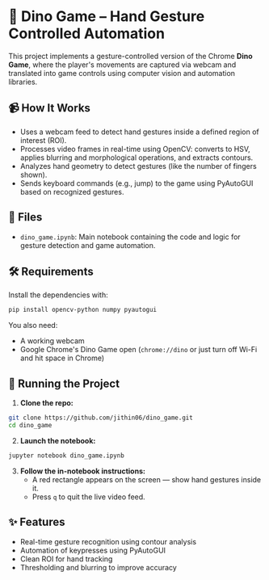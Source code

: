 
# 🦖 Dino Game – Hand Gesture Controlled Automation

This project implements a gesture-controlled version of the Chrome **Dino Game**, where the player's movements are captured via webcam and translated into game controls using computer vision and automation libraries.

## 📹 How It Works

- Uses a webcam feed to detect hand gestures inside a defined region of interest (ROI).
- Processes video frames in real-time using OpenCV: converts to HSV, applies blurring and morphological operations, and extracts contours.
- Analyzes hand geometry to detect gestures (like the number of fingers shown).
- Sends keyboard commands (e.g., jump) to the game using PyAutoGUI based on recognized gestures.

## 📁 Files

- `dino_game.ipynb`: Main notebook containing the code and logic for gesture detection and game automation.

## 🛠️ Requirements

Install the dependencies with:

```bash
pip install opencv-python numpy pyautogui
```

You also need:

- A working webcam
- Google Chrome's Dino Game open (`chrome://dino` or just turn off Wi-Fi and hit space in Chrome)

## 🚀 Running the Project

1. **Clone the repo:**

```bash
git clone https://github.com/jithin06/dino_game.git
cd dino_game
```

2. **Launch the notebook:**

```bash
jupyter notebook dino_game.ipynb
```

3. **Follow the in-notebook instructions:**
   - A red rectangle appears on the screen — show hand gestures inside it.
   - Press `q` to quit the live video feed.

## ✨ Features

- Real-time gesture recognition using contour analysis
- Automation of keypresses using PyAutoGUI
- Clean ROI for hand tracking
- Thresholding and blurring to improve accuracy

